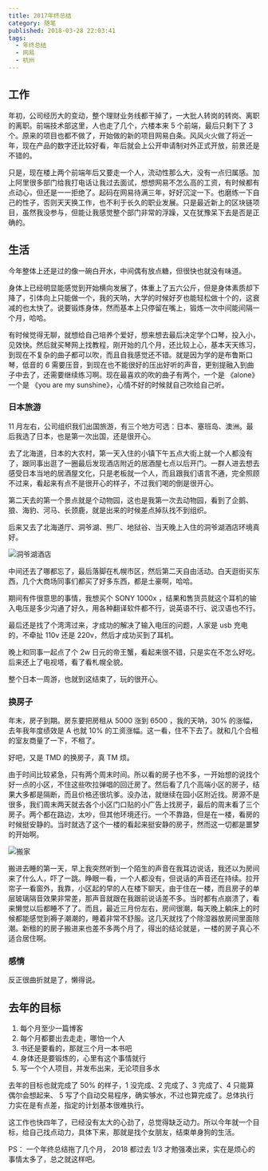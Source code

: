 ```yaml
---
title: 2017年终总结
category: 随笔
published: 2018-03-28 22:03:41
tags:
  - 年终总结
  - 网易
  - 杭州
---
```


## 工作

年初，公司经历大的变动，整个理财业务线都干掉了，一大批人转岗的转岗、离职的离职。前端技术部这里，人也走了几个，六楼本来 5 个前端，最后只剩下了 3 个。原来的项目也都不做了，开始做的新的项目网易白条。风风火火做了将近一年，现在产品的数字还比较好看，年后就会上公开申请制对外正式开放，前景还是不错的。

只是，现在楼上两个前端年后又要走一个人，流动性那么大，没有一点归属感。加上阿里很多部门给我打电话让我过去面试，想想网易不怎么高的工资，有时候都有点动心，但还是一一拒绝了。起码在网易待满三年，好好沉淀一下。也磨练一下自己的性子，否则天天换工作，也不利于长久的职业发展。只是最近新上的区块链项目，虽然我没参与，但能让我感觉整个部门非常的浮躁，又在犹豫呆下去是否是正确的。

## 生活

今年整体上还是过的像一碗白开水，中间偶有放点糖，但很快也就没有味道。

身体上已经明显能感觉到开始横向发展了，体重上了五六公斤，但是身体素质却下降了，引体向上只能做一个，我的天呐，大学的时候好歹也能轻松做十个的，这衰减的也太快了。说要锻炼身体，然而基本上只停留在嘴上，锻炼一次中间能间隔一个月，哈哈。

有时候觉得无聊，就想给自己培养个爱好，想来想去最后决定学个口琴，投入小，见效快。然后就买琴网上找教程，刚开始的几个月，还比较上心，基本天天练习，到现在不复杂的曲子都可以吹，而且自我感觉还不错。就是因为学的是布鲁斯口琴，低音的 6 需要压音，到现在也不能很好的压出好听的声音，更别提融入到曲子中去了，还需要继续练习啊。现在最喜欢的吹的曲子有两个，一个是 《alone》 一个是 《you are my sunshine》，心情不好的时候就自己吹给自己听。

### 日本旅游

11 月左右，公司组织我们出国旅游，有三个地方可选：日本、塞班岛、澳洲。最后我选了日本，也是第一次出国，还是很开心。

去了北海道，日本的大农村，第一天入住的小镇下午五点大街上就一个人都没有了，跟同事出逛了一圈最后发现酒店附近的居酒屋七点以后开门。一群人进去想去感受日本当地的居酒屋文化，只是老板就一个人，而且跟我们语言不通，完全照顾不过来，看起来有点不是很开心的样子，不过我们喝的倒是很开心。

第二天去的第一个景点就是个动物园，这也是我第一次去动物园，看到了企鹅、狼、海豹、河马、长颈鹿，就是出来的时候差点掉队找不到组织。

后来又去了北海道厅、洞爷湖、熊厂、地狱谷、当天晚上入住的洞爷湖酒店环境真好。

![洞爷湖酒店](/imgs/2017-year-end-summary/landscape.jpg)

中间还去了哪都忘了，最后落脚在札幌市区，然后第二天自由活动。白天逛街买东西，几个大商场同事们都买了好多东西，都是土豪啊，哈哈。

期间有件很意思的事情，我想买个 SONY 1000x ，结果和售货员就这个耳机的输入电压是多少沟通了好久，用各种翻译软件都不行，说英语不行、说汉语也不行。

<!--more-->

最后还是找了个湾湾过来，才成功的解决了输入电压的问题，人家是 usb 充电的，不牵扯 110v 还是 220v，然后才成功买到了耳机。

晚上和同事一起点了个 2w 日元的帝王蟹，看起来很不错，只是实在不怎么好吃。后来还上了电视塔，看了看札幌全貌。

整个日本一周游，也就到这结束了，玩的很开心。

### 换房子

年末，房子到期。房东要把房租从 5000 涨到 6500 ，我的天呐，30% 的涨幅，去年我年度绩效是 A 也就 10% 的工资涨幅。这一看，住不下去了。就和几个合租的室友商量了一下，不租了。

好吧，又是 TMD 的换房子，真 TM 烦。

由于时间比较紧急，只有两个周末时间。所以看的房子也不多，一开始想的说找个好一点的小区，不住这些吹拉弹唱的回迁房了。然后看了几个高端小区的房子，结果大多都是隔断，而且价格还很坑爹。没办法，就继续在园小区附近找。房源不是很多，我们周末两天就去各个小区门口贴的小广告上找房子，最后的周末看了三个房子。两个都在路边，太吵，但其他环境还行。一个不靠路，但是在一楼，看房的时候挺安静的。当时就选了这个一楼的看起来挺安静的房子，然而这一切都是噩梦的开始啊。

![搬家](/imgs/2017-year-end-summary/me.jpg)

搬进去睡的第一天，早上我突然听到一个陌生的声音在我耳边说话，我还以为房间来了什么人，吓了一跳。睁眼一看，一个人都没有，但说话的声音还在持续。拉开帘子一看窗外，我靠，小区起的早的人在楼下聊天，由于住在一楼，而且房子的单层玻璃隔音效果非常差，那声音就跟在我跟前说话差不多。当时都有点崩溃了，看来懒觉以后都睡不了了。而且，最近三月份左右，房间很潮，每天晚上躺床上的时候都能感觉到褥子潮潮的，睡着非常不舒服。这几天就找了个除湿器放房间里面除潮。新租的的房子搬进来也差不多两个月了，得出的结论就是，一楼的房子真心不适合居住啊。

### 感情

反正很曲折就是了，懒得说。

## 去年的目标

1. 每个月至少一篇博客
2. 每个月都要出去走走，哪怕一个人
3. 书还是要看的，那就三个月一本书吧
4. 身体还是要锻炼的，心里有这个事情就行
5. 写一个个人项目，并发布出来，无论项目多水

去年的目标也就完成了 50% 的样子，1 没完成、2 完成了、3 完成了、4 只能算偶尔会想起来、 5 写了个自动交易程序，确实够水，不过也算完成了。总体执行力实在是有点差，指定的计划基本很难执行。

这工作也快四年了，已经没有太大的心劲了，总觉得缺乏动力。所以今年就一个目标，给自己找点动力，具体下来，那就是找个女朋友，结束单身狗的生活。

PS： 一个年终总结拖了几个月， 2018 都过去 1/3 才勉强凑出来，实在是烦心的事情太多了，总之就这样吧。
